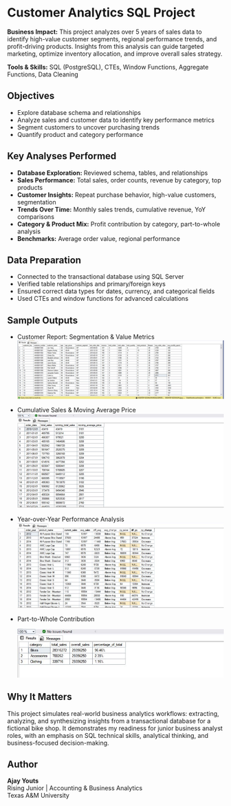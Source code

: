 # Customer Analytics SQL Project

**Business Impact:** This project analyzes over 5 years of sales data to identify high-value customer segments, regional performance trends, and profit-driving products. Insights from this analysis can guide targeted marketing, optimize inventory allocation, and improve overall sales strategy.

**Tools & Skills:** SQL (PostgreSQL), CTEs, Window Functions, Aggregate Functions, Data Cleaning

## Objectives

- Explore database schema and relationships
- Analyze sales and customer data to identify key performance metrics
- Segment customers to uncover purchasing trends
- Quantify product and category performance

## Key Analyses Performed

- **Database Exploration:** Reviewed schema, tables, and relationships
- **Sales Performance:** Total sales, order counts, revenue by category, top products
- **Customer Insights:** Repeat purchase behavior, high-value customers, segmentation
- **Trends Over Time:** Monthly sales trends, cumulative revenue, YoY comparisons
- **Category & Product Mix:** Profit contribution by category, part-to-whole analysis
- **Benchmarks:** Average order value, regional performance

## Data Preparation

- Connected to the transactional database using SQL Server
- Verified table relationships and primary/foreign keys
- Ensured correct data types for dates, currency, and categorical fields
- Used CTEs and window functions for advanced calculations

## Sample Outputs

- Customer Report: Segmentation & Value Metrics
  ![Customer Report](https://raw.githubusercontent.com/ajayyouts/SQL-Sales-and-Customer-Analytics-Project/main/docs/customer_report.JPG)
- Cumulative Sales & Moving Average Price
  ![Cumulative Analysis](https://raw.githubusercontent.com/ajayyouts/SQL-Sales-and-Customer-Analytics-Project/main/docs/cumulative_analysis.JPG)
- Year-over-Year Performance Analysis
  ![Performance Analysis](https://raw.githubusercontent.com/ajayyouts/SQL-Sales-and-Customer-Analytics-Project/main/docs/performance_analysis.JPG)
- Part-to-Whole Contribution
  
  ![Part-to-Whole Analysis](https://raw.githubusercontent.com/ajayyouts/SQL-Sales-and-Customer-Analytics-Project/main/docs/part-to-whole_analysis.JPG)

## Why It Matters

This project simulates real-world business analytics workflows: extracting, analyzing, and synthesizing insights from a transactional database for a fictional bike shop.
It demonstrates my readiness for junior business analyst roles, with an emphasis on SQL technical skills, analytical thinking, and business-focused decision-making.

 ## Author

**Ajay Youts**  
Rising Junior | Accounting & Business Analytics  
Texas A&M University

